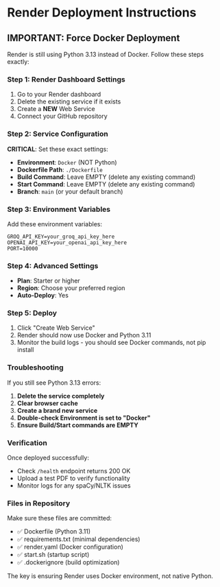 # Render Deployment Instructions

## IMPORTANT: Force Docker Deployment

Render is still using Python 3.13 instead of Docker. Follow these steps exactly:

### Step 1: Render Dashboard Settings

1. Go to your Render dashboard
2. Delete the existing service if it exists
3. Create a **NEW** Web Service
4. Connect your GitHub repository

### Step 2: Service Configuration

**CRITICAL**: Set these exact settings:

- **Environment**: `Docker` (NOT Python)
- **Dockerfile Path**: `./Dockerfile`
- **Build Command**: Leave EMPTY (delete any existing command)
- **Start Command**: Leave EMPTY (delete any existing command)
- **Branch**: `main` (or your default branch)

### Step 3: Environment Variables

Add these environment variables:
```
GROQ_API_KEY=your_groq_api_key_here
OPENAI_API_KEY=your_openai_api_key_here
PORT=10000
```

### Step 4: Advanced Settings

- **Plan**: Starter or higher
- **Region**: Choose your preferred region
- **Auto-Deploy**: Yes

### Step 5: Deploy

1. Click "Create Web Service"
2. Render should now use Docker and Python 3.11
3. Monitor the build logs - you should see Docker commands, not pip install

### Troubleshooting

If you still see Python 3.13 errors:

1. **Delete the service completely**
2. **Clear browser cache**
3. **Create a brand new service**
4. **Double-check Environment is set to "Docker"**
5. **Ensure Build/Start commands are EMPTY**

### Verification

Once deployed successfully:
- Check `/health` endpoint returns 200 OK
- Upload a test PDF to verify functionality
- Monitor logs for any spaCy/NLTK issues

### Files in Repository

Make sure these files are committed:
- ✅ Dockerfile (Python 3.11)
- ✅ requirements.txt (minimal dependencies)
- ✅ render.yaml (Docker configuration)
- ✅ start.sh (startup script)
- ✅ .dockerignore (build optimization)

The key is ensuring Render uses Docker environment, not native Python.